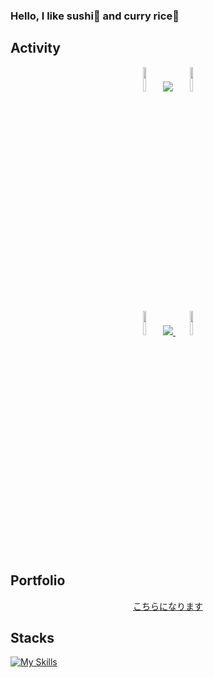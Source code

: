 ### Hello, I like sushi🍣 and curry rice🍛

## Activity

<div align="center">
  <img src="https://github.com/user-attachments/assets/d15edaee-eacc-43a1-a0d4-92010cf0e2e4" width=10%, heigt=10%>
  
  <img src="http://github-profile-summary-cards.vercel.app/api/cards/repos-per-language?username=CrazyHuman00&langs_count=10&theme=nord_dark">
  
  <img src="https://github.com/user-attachments/assets/d15edaee-eacc-43a1-a0d4-92010cf0e2e4" width=10%, heigt=10%>
</div>

<div align="center">
  <img src="https://github.com/user-attachments/assets/d15edaee-eacc-43a1-a0d4-92010cf0e2e4" width=10%, heigt=10%>
  
  <a href="https://github.com/ryo-ma/github-profile-trophy">
    <img src="https://github-profile-trophy.vercel.app/?username=CrazyHuman00&theme=discord&row=2&column=4">
  </a>
  
  <img src="https://github.com/user-attachments/assets/d15edaee-eacc-43a1-a0d4-92010cf0e2e4" width=10%, heigt=10%>
</div>


## Portfolio
<div align="center">
  <a href="https://asakurashi.notion.site/bb6e1ec8e967413c9eea629d65eba9e1">こちらになります</a>
</div>

## Stacks
[![My Skills](https://skillicons.dev/icons?i=html,css,js,react,typescript,py,flask,fastapi,java,swift,flutter,dart,c,cs,cpp,unity,arduino,figma,opencv,raspberrypi,matlab,firebase,cloudflare&theme=dark)](https://skillicons.dev)

<br><br>
